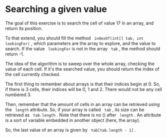 
# Searching a given value #

The goal of this exercise is to search the cell of value 17 in an array, and return its position.

To that extend, you should fill the method ` indexOf(int[] tab,
int lookingFor)` , which parameters are the array to explore,
and the value to search. If the value ` lookingFor` is not in the array ` tab` , the method should return -1.

The idea of the algorithm is to sweep over the whole array,
checking the value of each cell. If it's the searched value, you
should return the index of the cell currently checked.

The first thing to remember about arrays is that their indices
begin at 0. So, if there is 3 cells, their indices will be 0, 1
and 2. There would not be any cell numbered 3.

Then, remember that the amount of cells in an array can be retrieved
using the ` length` attribute. So, if your array is called ` tab` , its size can be retrieved as ` tab.length` .
Note that there is no () after ` length` . An attribute is a
sort of variable embedded in another object (here, the array).

So, the last value of an array is given by ` tab[tab.length - 1]` .

